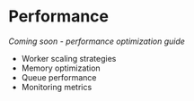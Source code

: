 # Performance

*Coming soon - performance optimization guide*

- Worker scaling strategies
- Memory optimization
- Queue performance
- Monitoring metrics